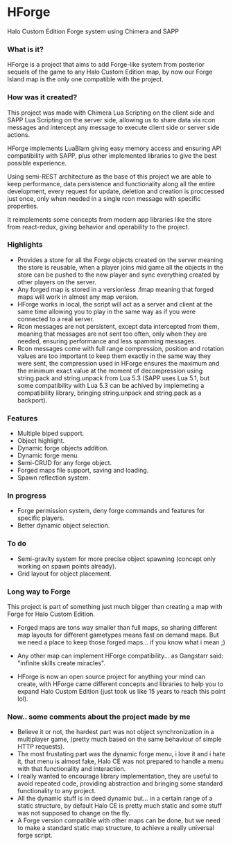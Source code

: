 # HForge
Halo Custom Edition Forge system using Chimera and SAPP

### What is it?
HForge is a project that aims to add Forge-like system from posterior sequels of the game to any Halo Custom Edition map, by now our Forge Island map is the only one compatible with the project.

### How was it created?
This project was made with Chimera Lua Scripting on the client side and SAPP Lua Scripting on the server side, allowing us to share data via rcon messages and intercept any message to execute client side or server side actions.

HForge implements LuaBlam giving easy memory access and ensuring API compatibility with SAPP, plus other implemented libraries to give the best possible experience.

Using semi-REST architecture as the base of this project we are able to keep performance, data persistence and functionality along all the entire development, every request for update, deletion and creation is proccessed just once, only when needed in a single rcon message with specific properties.

It reimplements some concepts from modern app libraries like the store from react-redux, giving behavior and operability to the project.

### Highlights
- Provides a store for all the Forge objects created on the server meaning the store is reusable, when a player joins mid game all the objects in the store can be pushed to the new player and sync everything created by other players on the server.
- Any forged map is stored in a versionless .fmap meaning that forged maps will work in almost any map version.
- HForge works in local, the script will act as a server and client at the same time allowing you to play in the same way as if you were connected to a real server.
- Rcon messages are not persistent, except data intercepted from them, meaning that messages are not sent too often, only when they are needed, ensuring performance and less spamming messages.
- Rcon messages come with full range compression, position and rotation values are too important to keep them exactly in the same way they were sent, the compression used in HForge ensures the maximum and the minimum exact value at the moment of decompression using string.pack and string.unpack from Lua 5.3 (SAPP uses Lua 5.1, but some compatibility with Lua 5.3 can be achived by implemeting a compatibility library, bringing string.unpack and string.pack as a backport).

### Features
- Multiple biped support.
- Object highlight.
- Dynamic forge objects addition.
- Dynamic forge menu.
- Semi-CRUD for any forge object.
- Forged maps file support, saving and loading.
- Spawn reflection system.

### In progress
- Forge permission system, deny forge commands and features for specific players.
- Better dynamic object selection.

### To do
- Semi-gravity system for more precise object spawning (concept only working on spawn points already).
- Grid layout for object placement.

### Long way to Forge
This project is part of something just much bigger than creating a map with Forge for Halo Custom Edition.

- Forged maps are tons way smaller than full maps, so sharing different map layouts for different gametypes means fast on demand maps. But we need a place to keep those forged maps... if you know what i mean ;)

- Any other map can implement HForge compatibility... as Gangstarr said: "infinite skills create miracles".

- HForge is now an open source project for anything your mind can create, with HForge came different concepts and libraries to help you to expand Halo Custom Edition (just took us like 15 years to reach this point lol).

### Now.. some comments about the project made by me

- Believe it or not, the hardest part was not object synchronization in a multiplayer game, (pretty much based on the same behaviour of simple HTTP requests).
- The most frustating part was the dynamic forge menu, i love it and i hate it, that menu is almost fake, Halo CE was not prepared to handle a menu with that functionality and interaction.
- I really wanted to encourage library implementation, they are useful to avoid repeated code, providing abstraction and bringing some standard functionality to any project.
- All the dynamic stuff is in deed dynamic but... in a certain range of a static structure, by default Halo CE is pretty much static and some stuff was not supposed to change on the fly.
- A Forge version compatible with other maps can be done, but we need to make a standard static map structure, to achieve a really universal forge script.

